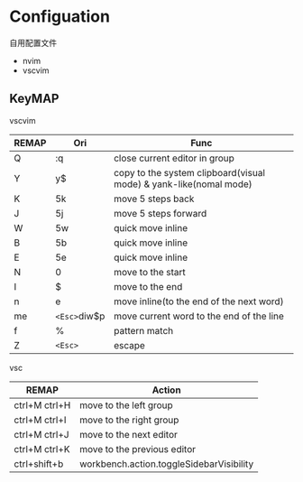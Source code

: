# Configuation

自用配置文件

* nvim
* vscvim

## KeyMAP

vscvim

REMAP | Ori | Func
---------|----------|---------
 Q | :q | close current editor in group
 Y | y$ | copy to the system clipboard(visual mode) & yank-like(nomal mode) 
 K | 5k | move 5 steps back
 J | 5j | move 5 steps forward
 W | 5w | quick move inline
 B | 5b | quick move inline
 E | 5e | quick move inline
 N | 0  | move to the start
 I | $  | move to the end
 n | e  | move inline(to the end of the next word)
 me| `<Esc>`diw$p|move current word to the end of the line
f | % | pattern match
Z | `<Esc>` | escape

vsc

REMAP | Action
---------|----------
ctrl+M ctrl+H | move to the left group
ctrl+M ctrl+I | move to the right group
ctrl+M ctrl+J | move to the next editor
ctrl+M ctrl+K | move to the previous editor
ctrl+shift+b | workbench.action.toggleSidebarVisibility